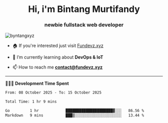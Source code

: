 <h1 align="center">Hi, i'm Bintang Murtifandy</h1>
<h3 align="center">newbie fullstack web developer</h3>

<p align="left"> <img src="https://komarev.com/ghpvc/?username=byntangxyz&label=Profile%20views&color=0e75b6&style=flat" alt="byntangxyz" /> </p>

- 🏠 If you're interested just visit [Fundevz.xyz](https://fundevz.xyz)

- 🌱 I’m currently learning about **DevOps & IoT**

- 📫 How to reach me **[contact@fundevz.xyz](mailto:contact@fundevz.xyz)**

<hr />

👩🏿‍💻 **Development Time Spent**

<p><!--START_SECTION:waka-->

```txt
From: 08 October 2025 - To: 15 October 2025

Total Time: 1 hr 9 mins

Go         1 hr            █████████████████████▓░░░   86.56 %
Markdown   9 mins          ███▒░░░░░░░░░░░░░░░░░░░░░   13.44 %
```

<!--END_SECTION:waka--></p>
